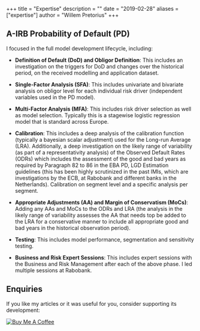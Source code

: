 +++
title = "Expertise"
description = ""
date = "2019-02-28"
aliases = ["expertise"]
author = "Willem Pretorius"
+++

## A-IRB Probability of Default (PD)

I focused in the full model development lifecycle, including:

- **Definition of Default (DoD) and Obligor Definition**: 
This includes an investigation on the triggers for DoD and changes over the historical period, on the received modelling and application dataset.

- **Single-Factor Analysis (SFA)**: 
This includes univariate and bivariate analysis on obligor level for each individual risk driver (independent variables used in the PD model). 

- **Multi-Factor Analysis (MFA)**: 
This includes risk driver selection as well as model selection. Typically this is a stagewise logistic regression model that is standard across Europe. 

- **Calibration**:
This includes a deep analysis of the calibration function (typically a bayesian scalar adjustment) used for the Long-run Average (LRA). Additionally, a deep investigation on the likely range of variability (as part of a representativity analysis) of the Observed Default Rates (ODRs) which includes the assessment of the good and bad years as required by Paragraph 82 to 86 in the EBA PD, LGD Estimation guidelines (this has been highly scrutinized in the past IMIs, which are investigations by the ECB, at Rabobank and different banks in the Netherlands). Calibration on segment level and a specific analysis per segment. 

- **Appropriate Adjustments (AA) and Margin of Conservatism (MoCs)**:
Adding any AAs and MoCs to the ODRs and LRA (the analysis in the likely range of variability assesses the AA that needs top be added to the LRA for a conservative manner to include all appropriate good and bad years in the historical observation period). 

- **Testing**: 
This includes model performance, segmentation and sensitivity testing. 

- **Business and Risk Expert Sessions**: 
This includes expert sessions with the Business and Risk Management after each of the above phase. I led multiple sessions at Rabobank. 





## Enquiries

If you like my articles or it was useful for you, consider supporting its development:

[![Buy Me A Coffee](https://cdn.buymeacoffee.com/buttons/default-green.png)](https://www.buymeacoffee.com/wlpretorius)

